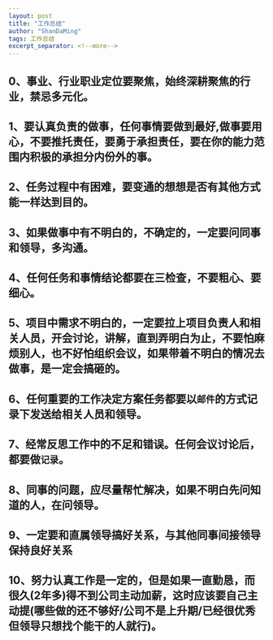 ```yaml
---
layout: post
title: "工作总结"
author: "ShanDaMing"
tags: 工作总结
excerpt_separator: <!--more-->
---
```


## 0、事业、行业职业定位要聚焦，始终深耕聚焦的行业，禁忌多元化。

## 1、要认真负责的做事，任何事情要做到最好,做事要用心，不要推托责任，要勇于承担责任，要在你的能力范围内积极的承担分内份外的事。<!--more-->

## 2、任务过程中有困难，要变通的想想是否有其他方式能一样达到目的。

## 3、如果做事中有不明白的，不确定的，一定要问同事和领导，多沟通。

## 4、任何任务和事情结论都要在三检查，不要粗心、要细心。

## 5、项目中需求不明白的，一定要拉上项目负责人和相关人员，开会讨论，讲解，直到弄明白为止，不要怕麻烦别人，也不好怕组织会议，如果带着不明白的情况去做事，是一定会搞砸的。

## 6、任何重要的工作决定方案任务都要以`邮件`的方式记录下发送给相关人员和领导。

## 7、经常反思工作中的不足和错误。任何会议讨论后，都要做`记录`。

## 8、同事的问题，应尽量帮忙解决，如果不明白先问知道的人，在问领导。

## 9、一定要和直属领导搞好关系，与其他同事间接领导保持良好关系

## 10、努力认真工作是一定的，但是如果一直勤恳，而很久(2年多)得不到公司主动加薪，这时应该要自己主动提(哪些做的还不够好/公司不是上升期/已经很优秀但领导只想找个能干的人就行)。
